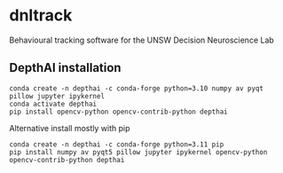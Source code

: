 # dnltrack
Behavioural tracking software for the UNSW Decision Neuroscience Lab

## DepthAI installation

```
conda create -n depthai -c conda-forge python=3.10 numpy av pyqt pillow jupyter ipykernel
conda activate depthai
pip install opencv-python opencv-contrib-python depthai
```

Alternative install mostly with pip

```
conda create -n depthai -c conda-forge python=3.11 pip
pip install numpy av pyqt5 pillow jupyter ipykernel opencv-python opencv-contrib-python depthai
```